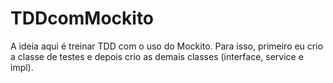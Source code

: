 <h1> TDDcomMockito </h1>

<p>A ideia aqui é treinar TDD com o uso do Mockito. Para isso, primeiro eu crio a classe de testes e depois crio as demais classes (interface, service e impl).</p>
